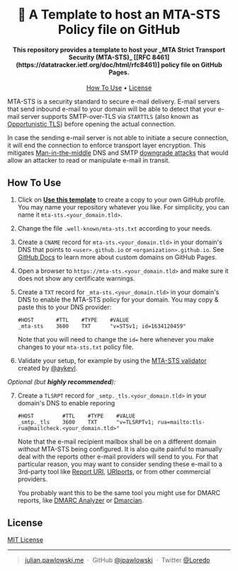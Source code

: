<h1 align="center">
  <br>
  📩 A Template to host an MTA-STS Policy file on GitHub
  <br>
</h1>

<h4 align="center">This repository provides a template to host your _MTA Strict Transport Security (MTA-STS)_ [[RFC 8461](https://datatracker.ietf.org/doc/html/rfc8461)] policy file on GitHub Pages.</h4>

<p align="center">
  <a href="#how-to-use">How To Use</a> •
  <a href="#license">License</a>
</p>

MTA-STS is a security standard to secure e-mail delivery. E-mail servers that send inbound e-mail to your domain will be able to detect that your e-mail server supports SMTP-over-TLS via `STARTTLS` (also known as [Opportunistic TLS](https://en.wikipedia.org/wiki/Opportunistic_TLS)) before opening the actual connection.

In case the sending e-mail server is not able to initiate a secure connection, it will end the connection to enforce transport layer encryption. This mitigates [Man-in-the-middle](https://en.wikipedia.org/wiki/Man-in-the-middle_attack) DNS and SMTP [downgrade attacks](https://en.wikipedia.org/wiki/Downgrade_attack) that would allow an attacker to read or manipulate e-mail in transit.

## How To Use

1. Click on [**Use this template**](https://github.com/jpawlowski/mta-sts.template/generate) to create a copy to your own GitHub profile.
   You may name your repository whatever you like. For simplicity, you can name it `mta-sts.<your_domain.tld>`.

2. Change the file `.well-known/mta-sts.txt` according to your needs.

3. Create a `CNAME` record for `mta-sts.<your_domain.tld>` in your domain's DNS that points to `<user>.github.io` or `<organization>.github.io`.
   See [GitHub Docs](https://docs.github.com/en/pages/configuring-a-custom-domain-for-your-github-pages-site/about-custom-domains-and-github-pages) to learn more about custom domains on GitHub Pages.

4. Open a browser to `https://mta-sts.<your_domain.tld>` and make sure it does not show any certificate warnings.

5. Create a `TXT` record for `_mta-sts.<your_domain.tld>` in your domain's DNS to enable the MTA-STS policy for your domain.
   You may copy & paste this to your DNS provider:

   ```dns
   #HOST       #TTL    #TYPE    #VALUE
   _mta-sts    3600    TXT      "v=STSv1; id=1634120459"
   ```

   Note that you will need to change the `id=` here whenever you make changes to your `mta-sts.txt` policy file.

6. Validate your setup, for example by using the [MTA-STS validator](https://aykevl.nl/apps/mta-sts/) created by [@aykevl](https://github.com/aykevl/mta-sts).

*Optional (but __highly recommended__):*

7. Create a `TLSRPT` record for `_smtp._tls.<your_domain.tld>` in your domain's DNS to enable reporing

   ```dns
   #HOST         #TTL    #TYPE    #VALUE
   _smtp._tls    3600    TXT      "v=TLSRPTv1; rua=mailto:tls-rua@mailcheck.<your_domain.tld>"
   ```

   Note that the e-mail recipient mailbox shall be on a different domain _without_ MTA-STS being configured.
   It is also quite painful to manually deal with the reports other e-mail providers will send to you. For that particular reason, you may want to consider sending these e-mail to a 3rd-party tool like [Report URI](https://report-uri.com/), [URIports](https://www.uriports.com/), or from other commercial providers.
   
   You probably want this to be the same tool you might use for DMARC reports, like [DMARC Analyzer](https://www.dmarcanalyzer.com/) or [Dmarcian](https://dmarcian.com/).

## License

[MIT License](https://github.com/jpawlowski/mta-sts.template/blob/main/LICENSE.md)

---

> [julian.pawlowski.me](https://julian.pawlowski.me/) &nbsp;&middot;&nbsp;
> GitHub [@jpawlowski](https://github.com/jpawlowski/mta-sts.template) &nbsp;&middot;&nbsp;
> Twitter [@Loredo](https://twitter.com/Loredo)

